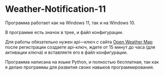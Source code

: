 # Weather-Notification-11

Программа работает как на Windows 11, так и на Windows 10.

В программе есть значок в трее, и файл конфигурации.

Для работы обязательно нужен api—ключ с сайта [Open Weather Map](https://openweathermap.org "API-КЛЮЧ") после регистрации создаете api-ключ, ждете от 15 минут до часа (для активации ключа) и вставляете его в файл конфигурации.


Программа написана на языке Python, и полностью бесплатная, так как я делаю программы для развития своих навыков программирования.

